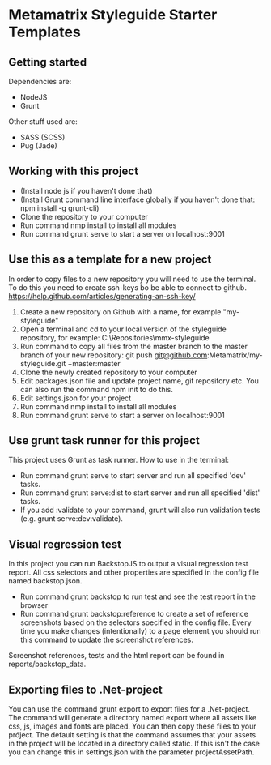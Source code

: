 # Metamatrix Styleguide Starter Templates

## Getting started

Dependencies are:
* NodeJS
* Grunt

Other stuff used are:
* SASS (SCSS)
* Pug (Jade)

## Working with this project

* (Install node js if you haven't done that)
* (Install Grunt command line interface globally if you haven't done that: npm install -g grunt-cli)
* Clone the repository to your computer
* Run command nmp install to install all modules
* Run command grunt serve to start a server on localhost:9001

## Use this as a template for a new project

In order to copy files to a new repository you will need to use the terminal. To do this you need to create ssh-keys bo be able to connect to github. https://help.github.com/articles/generating-an-ssh-key/

1. Create a new repository on Github with a name, for example "my-styleguide"
2. Open a terminal and cd to your local version of the styleguide repository, for example: C:\Repositories\mmx-styleguide
3. Run command to copy all files from the master branch to the master branch of your new repository: git push git@github.com:Metamatrix/my-styleguide.git +master:master
4. Clone the newly created repository to your computer
5. Edit packages.json file and update project name, git repository etc. You can also run the command npm init to do this.
6. Edit settings.json for your project
7. Run command nmp install to install all modules
8. Run command grunt serve to start a server on localhost:9001

## Use grunt task runner for this project

This project uses Grunt as task runner. How to use in the terminal:

* Run command grunt serve to start server and run all specified 'dev' tasks.
* Run command grunt serve:dist to start server and run all specified 'dist' tasks.
* If you add :validate to your command, grunt will also run validation tests (e.g. grunt serve:dev:validate).

## Visual regression test

In this project you can run BackstopJS to output a visual regression test report. All css selectors and other properties are specified in the config file named backstop.json.

* Run command grunt backstop to run test and see the test report in the browser
* Run command grunt backstop:reference to create a set of reference screenshots based on the selectors specified in the config file. Every time you make changes (intentionally) to a page element you should run this command to update the screenshot references.

Screenshot references, tests and the html report can be found in reports/backstop_data.

## Exporting files to .Net-project

You can use the command grunt export to export files for a .Net-project. The command will generate a directory named export where all assets like css, js, images and fonts are placed. You can then copy these files to your próject. The default setting is that the command assumes that your assets in the project will be located in a directory called static. If this isn't the case you can change this in settings.json with the parameter projectAssetPath.
